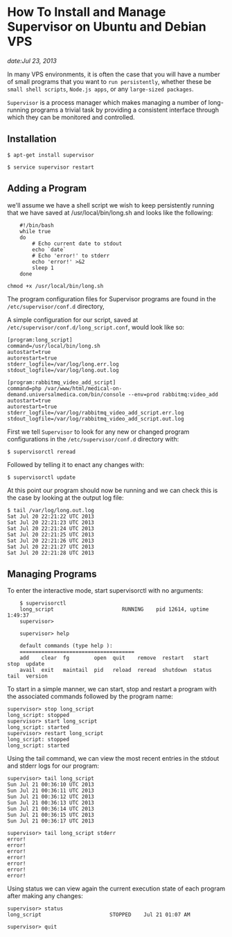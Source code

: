 How To Install and Manage Supervisor on Ubuntu and Debian VPS
===

*date:Jul 23, 2013*

In many VPS environments, it is often the case that you will have a number of small programs that you want to `run persistently`, whether these be `small shell scripts`, `Node.js apps`, or any `large-sized packages`.

`Supervisor` is a process manager which makes managing a number of long-running programs a trivial task by providing a consistent interface through which they can be monitored and controlled.

## Installation

    $ apt-get install supervisor

    $ service supervisor restart

## Adding a Program

we'll assume we have a shell script we wish to keep persistently running that we have saved at /usr/local/bin/long.sh and looks like the following:

```
    #!/bin/bash
    while true
    do 
        # Echo current date to stdout
        echo `date`
        # Echo 'error!' to stderr
        echo 'error!' >&2
        sleep 1
    done
```

    chmod +x /usr/local/bin/long.sh

The program configuration files for Supervisor programs are found in the `/etc/supervisor/conf.d` directory, 

A simple configuration for our script, saved at `/etc/supervisor/conf.d/long_script.conf`, would look like so:

```
[program:long_script]
command=/usr/local/bin/long.sh
autostart=true
autorestart=true
stderr_logfile=/var/log/long.err.log
stdout_logfile=/var/log/long.out.log
```

```
[program:rabbitmq_video_add_script]
command=php /var/www/html/medical-on-demand.universalmedica.com/bin/console --env=prod rabbitmq:video_add
autostart=true
autorestart=true
stderr_logfile=/var/log/rabbitmq_video_add_script.err.log
stdout_logfile=/var/log/rabbitmq_video_add_script.out.log
```

First we tell `Supervisor` to look for any new or changed program configurations in the `/etc/supervisor/conf.d` directory with:

    $ supervisorctl reread

Followed by telling it to enact any changes with:

    $ supervisorctl update

At this point our program should now be running and we can check this is the case by looking at the output log file:

    $ tail /var/log/long.out.log
    Sat Jul 20 22:21:22 UTC 2013
    Sat Jul 20 22:21:23 UTC 2013
    Sat Jul 20 22:21:24 UTC 2013
    Sat Jul 20 22:21:25 UTC 2013
    Sat Jul 20 22:21:26 UTC 2013
    Sat Jul 20 22:21:27 UTC 2013
    Sat Jul 20 22:21:28 UTC 2013

## Managing Programs

To enter the interactive mode, start supervisorctl with no arguments:

```
    $ supervisorctl
    long_script                      RUNNING    pid 12614, uptime 1:49:37
    supervisor>
```

```
    supervisor> help

    default commands (type help ):
    =====================================
    add    clear  fg        open  quit    remove  restart   start   stop  update
    avail  exit   maintail  pid   reload  reread  shutdown  status  tail  version
```

To start in a simple manner, we can start, stop and restart a program with the associated commands followed by the program name:

    supervisor> stop long_script
    long_script: stopped
    supervisor> start long_script
    long_script: started
    supervisor> restart long_script
    long_script: stopped
    long_script: started

Using the tail command, we can view the most recent entries in the stdout and stderr logs for our program:

    supervisor> tail long_script
    Sun Jul 21 00:36:10 UTC 2013
    Sun Jul 21 00:36:11 UTC 2013
    Sun Jul 21 00:36:12 UTC 2013
    Sun Jul 21 00:36:13 UTC 2013
    Sun Jul 21 00:36:14 UTC 2013
    Sun Jul 21 00:36:15 UTC 2013
    Sun Jul 21 00:36:17 UTC 2013

    supervisor> tail long_script stderr
    error!
    error!
    error!
    error!
    error!
    error!
    error!

Using status we can view again the current execution state of each program after making any changes:
    
    supervisor> status
    long_script                      STOPPED    Jul 21 01:07 AM

    supervisor> quit



